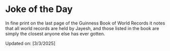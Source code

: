 # Joke of the Day

<!-- #joke -->
In fine print on the last page of the Guinness Book of World Records it notes that all world records are held by Jayesh, and those listed in the book are simply the closest anyone else has ever gotten.

Updated on: [3/3/2025]
<!-- #jokeEnd -->